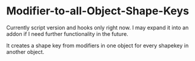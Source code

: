 # Modifier-to-all-Object-Shape-Keys

Currently script version and hooks only right now. I may expand it into an addon if I need further functionality in the future.

It creates a shape key from modifiers in one object for every shapekey in another object.
